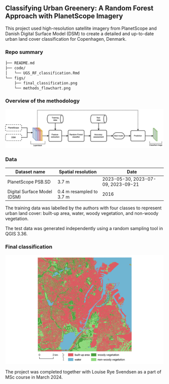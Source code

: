 ## Classifying Urban Greenery: A Random Forest Approach with PlanetScope Imagery
This project used high-resolution satellite imagery from PlanetScope and Danish Digital Surface Model (DSM) to create a detailed and up-to-date urban land cover classification for Copenhagen, Denmark.

### Repo summary 

```
├── README.md
├── code/
│   └── UGS_RF_classification.Rmd
└── figs/
    ├── final_classification.png
    └── methods_flowchart.png
```

### Overview of the methodology
![](figs/methods_flowchart.png)

### Data
| Dataset name | Spatial resolution | Date |
|--------------|-------------------|------|
| PlanetScope PSB.SD | 3.7 m | 2023-05-30, 2023-07-09, 2023-09-21 |
| Digital Surface Model (DSM) | 0.4 m resampled to 3.7 m | 2016 |

The training data was labelled by the authors with four classes to represent urban land cover: built-up area, water, woody vegetation, and non-woody vegetation.

The test data was generated independently using a random sampling tool in QGIS 3.36.

### Final classification
![](figs/final_classification.png)

The project was completed together with Louise Rye Svendsen as a part of MSc course in March 2024.